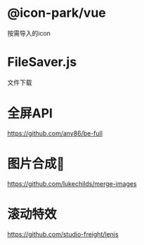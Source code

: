 # @icon-park/vue

按需导入的icon

# FileSaver.js

文件下载

# 全屏API

https://github.com/any86/be-full

 

# 图片合成🍵

https://github.com/lukechilds/merge-images

# 滚动特效

https://github.com/studio-freight/lenis